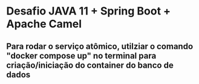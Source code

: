 # Desafio JAVA 11 + Spring Boot + Apache Camel
## Para rodar o serviço atômico, utilziar o comando "docker compose up" no terminal para criação/iniciação do container do banco de dados
